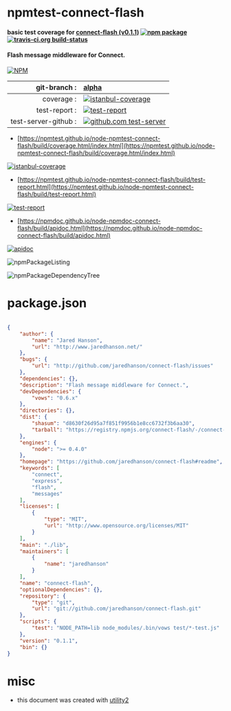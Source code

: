 # npmtest-connect-flash

#### basic test coverage for  [connect-flash (v0.1.1)](https://github.com/jaredhanson/connect-flash#readme)  [![npm package](https://img.shields.io/npm/v/npmtest-connect-flash.svg?style=flat-square)](https://www.npmjs.org/package/npmtest-connect-flash) [![travis-ci.org build-status](https://api.travis-ci.org/npmtest/node-npmtest-connect-flash.svg)](https://travis-ci.org/npmtest/node-npmtest-connect-flash)

#### Flash message middleware for Connect.

[![NPM](https://nodei.co/npm/connect-flash.png?downloads=true&downloadRank=true&stars=true)](https://www.npmjs.com/package/connect-flash)

| git-branch : | [alpha](https://github.com/npmtest/node-npmtest-connect-flash/tree/alpha)|
|--:|:--|
| coverage : | [![istanbul-coverage](https://npmtest.github.io/node-npmtest-connect-flash/build/coverage.badge.svg)](https://npmtest.github.io/node-npmtest-connect-flash/build/coverage.html/index.html)|
| test-report : | [![test-report](https://npmtest.github.io/node-npmtest-connect-flash/build/test-report.badge.svg)](https://npmtest.github.io/node-npmtest-connect-flash/build/test-report.html)|
| test-server-github : | [![github.com test-server](https://npmtest.github.io/node-npmtest-connect-flash/GitHub-Mark-32px.png)](https://npmtest.github.io/node-npmtest-connect-flash/build/app/index.html) | | build-artifacts : | [![build-artifacts](https://npmtest.github.io/node-npmtest-connect-flash/glyphicons_144_folder_open.png)](https://github.com/npmtest/node-npmtest-connect-flash/tree/gh-pages/build)|

- [https://npmtest.github.io/node-npmtest-connect-flash/build/coverage.html/index.html](https://npmtest.github.io/node-npmtest-connect-flash/build/coverage.html/index.html)

[![istanbul-coverage](https://npmtest.github.io/node-npmtest-connect-flash/build/screenCapture.buildCi.browser.%252Ftmp%252Fbuild%252Fcoverage.lib.html.png)](https://npmtest.github.io/node-npmtest-connect-flash/build/coverage.html/index.html)

- [https://npmtest.github.io/node-npmtest-connect-flash/build/test-report.html](https://npmtest.github.io/node-npmtest-connect-flash/build/test-report.html)

[![test-report](https://npmtest.github.io/node-npmtest-connect-flash/build/screenCapture.buildCi.browser.%252Ftmp%252Fbuild%252Ftest-report.html.png)](https://npmtest.github.io/node-npmtest-connect-flash/build/test-report.html)

- [https://npmdoc.github.io/node-npmdoc-connect-flash/build/apidoc.html](https://npmdoc.github.io/node-npmdoc-connect-flash/build/apidoc.html)

[![apidoc](https://npmdoc.github.io/node-npmdoc-connect-flash/build/screenCapture.buildCi.browser.%252Ftmp%252Fbuild%252Fapidoc.html.png)](https://npmdoc.github.io/node-npmdoc-connect-flash/build/apidoc.html)

![npmPackageListing](https://npmtest.github.io/node-npmtest-connect-flash/build/screenCapture.npmPackageListing.svg)

![npmPackageDependencyTree](https://npmtest.github.io/node-npmtest-connect-flash/build/screenCapture.npmPackageDependencyTree.svg)



# package.json

```json

{
    "author": {
        "name": "Jared Hanson",
        "url": "http://www.jaredhanson.net/"
    },
    "bugs": {
        "url": "http://github.com/jaredhanson/connect-flash/issues"
    },
    "dependencies": {},
    "description": "Flash message middleware for Connect.",
    "devDependencies": {
        "vows": "0.6.x"
    },
    "directories": {},
    "dist": {
        "shasum": "d8630f26d95a7f851f9956b1e8cc6732f3b6aa30",
        "tarball": "https://registry.npmjs.org/connect-flash/-/connect-flash-0.1.1.tgz"
    },
    "engines": {
        "node": ">= 0.4.0"
    },
    "homepage": "https://github.com/jaredhanson/connect-flash#readme",
    "keywords": [
        "connect",
        "express",
        "flash",
        "messages"
    ],
    "licenses": [
        {
            "type": "MIT",
            "url": "http://www.opensource.org/licenses/MIT"
        }
    ],
    "main": "./lib",
    "maintainers": [
        {
            "name": "jaredhanson"
        }
    ],
    "name": "connect-flash",
    "optionalDependencies": {},
    "repository": {
        "type": "git",
        "url": "git://github.com/jaredhanson/connect-flash.git"
    },
    "scripts": {
        "test": "NODE_PATH=lib node_modules/.bin/vows test/*-test.js"
    },
    "version": "0.1.1",
    "bin": {}
}
```



# misc
- this document was created with [utility2](https://github.com/kaizhu256/node-utility2)
